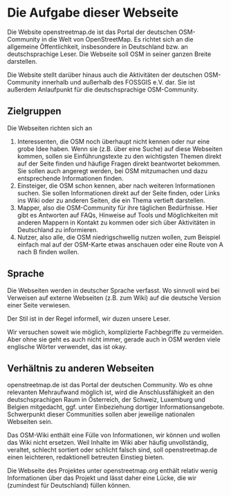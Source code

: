 
# Die Aufgabe dieser Webseite

Die Website openstreetmap.de ist das Portal der deutschen OSM-Community in die
Welt von OpenStreetMap. Es richtet sich an die allgemeine Öffentlichkeit,
insbesondere in Deutschland bzw. an deutschsprachige Leser. Die Webseite soll
OSM in seiner ganzen Breite darstellen.

Die Website stellt darüber hinaus auch die Aktivitäten der deutschen
OSM-Community innerhalb und außerhalb des FOSSGIS e.V. dar. Sie ist
außerdem Anlaufpunkt für die deutschsprachige OSM-Community.

## Zielgruppen

Die Webseiten richten sich an

1. Interessenten, die OSM noch überhaupt nicht kennen oder nur eine grobe Idee
   haben. Wenn sie (z.B. über eine Suche) auf diese Webseiten kommen, sollen
   sie Einführungstexte zu den wichtigsten Themen direkt auf der Seite finden
   und häufige Fragen direkt beantwortet bekommen. Sie sollen auch angeregt
   werden, bei OSM mitzumachen und dazu entsprechende Informationen finden.
2. Einsteiger, die OSM schon kennen, aber nach weiteren Informationen suchen.
   Sie sollen Informationen direkt auf der Seite finden, oder Links ins Wiki
   oder zu anderen Seiten, die ein Thema vertieft darstellen.
3. Mapper, also die OSM-Community für ihre täglichen Bedürfnisse. Hier gibt es
   Antworten auf FAQs, Hinweise auf Tools und Möglichkeiten mit anderen Mappern
   in Kontakt zu kommen oder sich über Aktivitäten in Deutschland zu
   informieren.
4. Nutzer, also alle, die OSM niedrigschwellig nutzen wollen, zum Beispiel
   einfach mal auf der OSM-Karte etwas anschauen oder eine Route von A nach B
   finden wollen.

## Sprache

Die Webseiten werden in deutscher Sprache verfasst. Wo sinnvoll wird bei
Verweisen auf externe Webseiten (z.B. zum Wiki) auf die deutsche Version einer
Seite verwiesen.

Der Stil ist in der Regel informell, wir duzen unsere Leser.

Wir versuchen soweit wie möglich, komplizierte Fachbegriffe zu vermeiden.
Aber ohne sie geht es auch nicht immer, gerade auch in OSM werden viele
englische Wörter verwendet, das ist okay.

## Verhältnis zu anderen Webseiten

openstreetmap.de ist das Portal der deutschen Community. Wo es ohne relevanten
Mehraufwand möglich ist, wird die Anschlussfähigkeit an den deutschsprachigen
Raum in Österreich, der Schweiz, Luxemburg und Belgien mitgedacht, ggf. unter
Einbeziehung dortiger Informationsangebote. Schwerpunkt dieser Communities
sollen aber jeweilige nationalen Webseiten sein.

Das OSM-Wiki enthält eine Fülle von Informationen, wir können und wollen das
Wiki nicht ersetzen. Weil Inhalte im Wiki aber häufig unvollständig, veraltet,
schlecht sortiert oder schlicht falsch sind, soll openstreetmap.de einen
leichteren, redaktionell betreuten Einstieg bieten.

Die Webseite des Projektes unter openstreetmap.org enthält relativ wenig
Informationen über das Projekt und lässt daher eine Lücke, die wir (zumindest
für Deutschland) füllen können.

